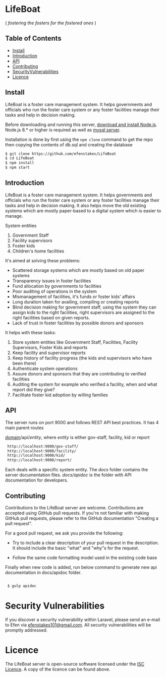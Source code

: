 # LifeBoat 
( *fostering the fosters for the fostered ones* )

## Table of Contents

- [Install](#install)
- [Introduction](#introduction)
- [API](#api)
- [Contributing](#contributing)
- [SecurityVulnerabilities](#security-vulnerabilities)
- [Licence](#licence)



## Install
LifeBoat is a foster care management system. It helps governments and officials who run the foster
care system or any foster facilities manage their tasks and help in decision making.  

Before downloading and running this server, [download and install Node.js](https://nodejs.org/en/download/).
Node.js 8.* or higher is required as well as [mysql server](https://dev.mysql.com/downloads/).

Installation is done by first using the `npm clone` command to get the repo then copying the contents of db.sql and creating the database 

```sh
$ git clone https://github.com/efenstakes/LifeBoat
$ cd LifeBoat
$ npm install
$ npm start
```


## Introduction 
LifeBoat is a foster care management system. It helps governments and officials who run the foster
care system or any foster facilities manage their tasks and help in decision making. It also helps move
the old existing systems which are mostly paper-based to a digital system which is easier to manage.

System entities 
1. Government Staff
2. Facility supervisors
3. Foster kids
4. Children's home facilities


It's aimed at solving these problems:
* Scattered storage systems which are mostly based on old paper systems
* Transparency issues in foster facilities
* Fund allocation by governments to facilities
* Poor auditing of operations in the system 
* Mismanagement of facilities, it's funds or foster kids' affairs
* Long duration taken for availing, compiling or creating reports 
* Blind decision making for government staff, using the system they can assign kids to the right facilities,
right supervisors are assigned to the right facilities based on given reports.
* Lack of trust in foster facilities by possible donors and sponsors


It helps with these tasks:
1. Store system entities like Government Staff, Facilities, Facility Supervisors, Foster Kids and reports
2. Keep facility and supervisor reports
3. Keep history of facility progress (the kids and supervisors who have been there)
4. Authenticate system operations
5. Assure donors and sponsors that they are contributing to verified facilities 
6. Auditing the system for example who verified a facility, when and what report did they give?
7. Facilitate foster kid adoption by willing families


## API
The server runs on port 9000 and follows REST API best practices. It has 4 main parent routes 

[domain](http://localhost:9000)/api/*entity*,
where *entity* is either gov-staff, facility, kid or report 

```sh
 http://localhost:9000/gov-staff/
 http://localhost:9000/facility/
 http://localhost:9000/kid/
 http://localhost:9000/report/
```

Each deals with a specific system entity.
The *docs* folder contains the server documentation files. *docs/apidoc* is the folder with API documentation for developers.
 

## Contributing
Contributions to the LifeBoat server are welcome. Contributions are accepted using GitHub pull requests. If you're not familiar with making GitHub pull requests, please refer to the GitHub documentation "Creating a pull request".

For a good pull request, we ask you provide the following:

* Try to include a clear description of your pull request in the description. It should include the basic "what" and "why"s for the request.  

* Follow the same code formatting model used in the existing code base

Finally when new code is added, run below command to generate new api documentation in docs/apidoc folder. 

```sh

 $ gulp apidoc

```

# Security Vulnerabilities
If you discover a security vulnerability within Laravel, please send an e-mail to Efen via efenstakes101@gmail.com. All security vulnerabilities will be promptly addressed.


# Licence
The LifeBoat server is open-source software licensed under the [ISC Licence](https://www.isc.org/downloads/software-support-policy/isc-license/).
A copy of the licence can be found above.
